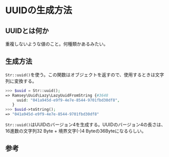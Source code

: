 # UUIDの生成方法

## UUIDとは何か

重複しないような値のこと。何種類かあるみたい。

## 生成方法

`Str::uuid()`を使う。この関数はオブジェクトを返すので、使用するときは文字列に変換する。

```php
>>> $uuid = Str::uuid();
=> Ramsey\Uuid\Lazy\LazyUuidFromString {#3648
     uuid: "041a945d-e9f9-4e7e-8544-9701fbd30df8",
   }
>>> $uuid->toString();
=> "041a945d-e9f9-4e7e-8544-9701fbd30df8"
```

`Str::uuid()`はUUIDのバージョン4を生成する。UUIDのバージョン4の長さは、16進数の文字列32 Byte + 境界文字(-)4 Byteの36Byteになるらしい。

## 参考

